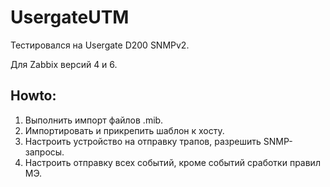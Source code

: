 # UsergateUTM

Тестировался на Usergate D200 SNMPv2.

Для Zabbix версий 4 и 6.

## Howto:
1. Выполнить импорт файлов .mib.
2. Импортировать и прикрепить шаблон к хосту.
3. Настроить устройство на отправку трапов, разрешить SNMP-запросы.
4. Настроить отправку всех событий, кроме событий сработки правил МЭ.
